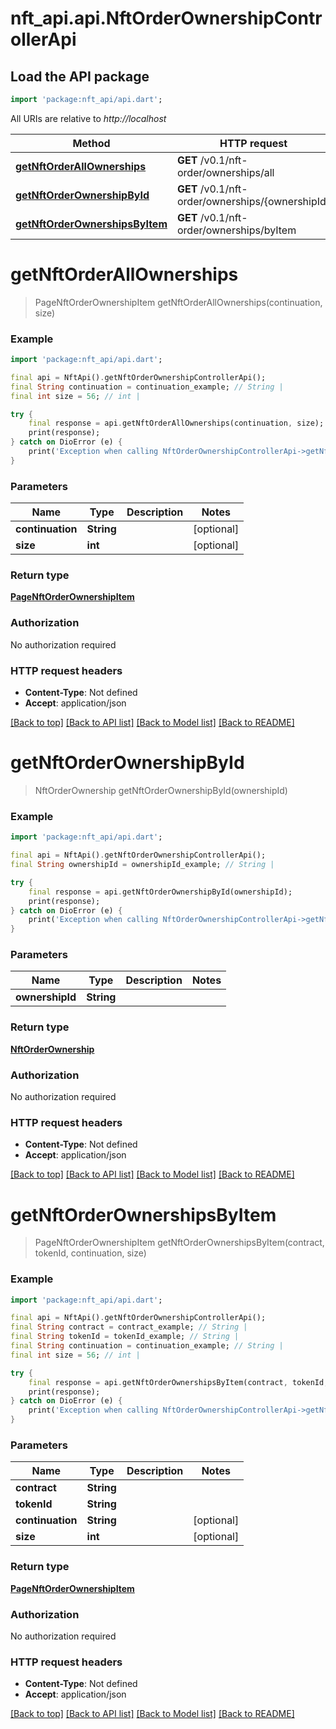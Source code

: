 # nft_api.api.NftOrderOwnershipControllerApi

## Load the API package
```dart
import 'package:nft_api/api.dart';
```

All URIs are relative to *http://localhost*

Method | HTTP request | Description
------------- | ------------- | -------------
[**getNftOrderAllOwnerships**](NftOrderOwnershipControllerApi.md#getnftorderallownerships) | **GET** /v0.1/nft-order/ownerships/all | 
[**getNftOrderOwnershipById**](NftOrderOwnershipControllerApi.md#getnftorderownershipbyid) | **GET** /v0.1/nft-order/ownerships/{ownershipId} | 
[**getNftOrderOwnershipsByItem**](NftOrderOwnershipControllerApi.md#getnftorderownershipsbyitem) | **GET** /v0.1/nft-order/ownerships/byItem | 


# **getNftOrderAllOwnerships**
> PageNftOrderOwnershipItem getNftOrderAllOwnerships(continuation, size)



### Example
```dart
import 'package:nft_api/api.dart';

final api = NftApi().getNftOrderOwnershipControllerApi();
final String continuation = continuation_example; // String | 
final int size = 56; // int | 

try {
    final response = api.getNftOrderAllOwnerships(continuation, size);
    print(response);
} catch on DioError (e) {
    print('Exception when calling NftOrderOwnershipControllerApi->getNftOrderAllOwnerships: $e\n');
}
```

### Parameters

Name | Type | Description  | Notes
------------- | ------------- | ------------- | -------------
 **continuation** | **String**|  | [optional] 
 **size** | **int**|  | [optional] 

### Return type

[**PageNftOrderOwnershipItem**](PageNftOrderOwnershipItem.md)

### Authorization

No authorization required

### HTTP request headers

 - **Content-Type**: Not defined
 - **Accept**: application/json

[[Back to top]](#) [[Back to API list]](../README.md#documentation-for-api-endpoints) [[Back to Model list]](../README.md#documentation-for-models) [[Back to README]](../README.md)

# **getNftOrderOwnershipById**
> NftOrderOwnership getNftOrderOwnershipById(ownershipId)



### Example
```dart
import 'package:nft_api/api.dart';

final api = NftApi().getNftOrderOwnershipControllerApi();
final String ownershipId = ownershipId_example; // String | 

try {
    final response = api.getNftOrderOwnershipById(ownershipId);
    print(response);
} catch on DioError (e) {
    print('Exception when calling NftOrderOwnershipControllerApi->getNftOrderOwnershipById: $e\n');
}
```

### Parameters

Name | Type | Description  | Notes
------------- | ------------- | ------------- | -------------
 **ownershipId** | **String**|  | 

### Return type

[**NftOrderOwnership**](NftOrderOwnership.md)

### Authorization

No authorization required

### HTTP request headers

 - **Content-Type**: Not defined
 - **Accept**: application/json

[[Back to top]](#) [[Back to API list]](../README.md#documentation-for-api-endpoints) [[Back to Model list]](../README.md#documentation-for-models) [[Back to README]](../README.md)

# **getNftOrderOwnershipsByItem**
> PageNftOrderOwnershipItem getNftOrderOwnershipsByItem(contract, tokenId, continuation, size)



### Example
```dart
import 'package:nft_api/api.dart';

final api = NftApi().getNftOrderOwnershipControllerApi();
final String contract = contract_example; // String | 
final String tokenId = tokenId_example; // String | 
final String continuation = continuation_example; // String | 
final int size = 56; // int | 

try {
    final response = api.getNftOrderOwnershipsByItem(contract, tokenId, continuation, size);
    print(response);
} catch on DioError (e) {
    print('Exception when calling NftOrderOwnershipControllerApi->getNftOrderOwnershipsByItem: $e\n');
}
```

### Parameters

Name | Type | Description  | Notes
------------- | ------------- | ------------- | -------------
 **contract** | **String**|  | 
 **tokenId** | **String**|  | 
 **continuation** | **String**|  | [optional] 
 **size** | **int**|  | [optional] 

### Return type

[**PageNftOrderOwnershipItem**](PageNftOrderOwnershipItem.md)

### Authorization

No authorization required

### HTTP request headers

 - **Content-Type**: Not defined
 - **Accept**: application/json

[[Back to top]](#) [[Back to API list]](../README.md#documentation-for-api-endpoints) [[Back to Model list]](../README.md#documentation-for-models) [[Back to README]](../README.md)


